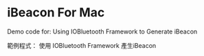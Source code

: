 iBeacon For Mac
==================
Demo code for:
Using IOBluetooth Framework to Generate iBeacon

範例程式：
使用 IOBluetooth Framework 產生iBeacon


